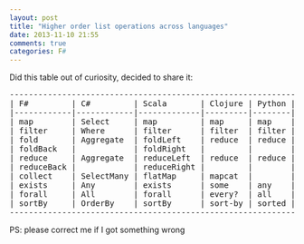 ```yaml
---
layout: post
title: "Higher order list operations across languages"
date: 2013-11-10 21:55
comments: true
categories: F#
---
```


Did this table out of curiosity, decided to share it:  

<pre>
----------------------------------------------------------------------------------------------
| F#         | C#         | Scala       | Clojure | Python | Ruby     | Haskell   | SQL      |
|------------|------------|-------------|---------|--------|----------|-----------|----------|
| map        | Select     | map         | map     | map    | collect  | map       | Select   |
| filter     | Where      | filter      | filter  | filter | select   | filter    | Where    |
| fold       | Aggregate  | foldLeft    | reduce  | reduce | inject   | foldl     |          |
| foldBack   |            | foldRight   |         |        |          | foldr     |          |
| reduce     | Aggregate  | reduceLeft  | reduce  | reduce | inject   | foldl1    |          |
| reduceBack |            | reduceRight |         |        |          | foldr1    |          |
| collect    | SelectMany | flatMap     | mapcat  |        | flat_map | concatMap | From     |
| exists     | Any        | exists      | some    | any    | any?     | any       | Exists   |
| forall     | All        | forall      | every?  | all    | all?     | all       |          |
| sortBy     | OrderBy    | sortBy      | sort-by | sorted | sort_by  | sortBy    | Order By |
----------------------------------------------------------------------------------------------
</pre>

PS: please correct me if I got something wrong
